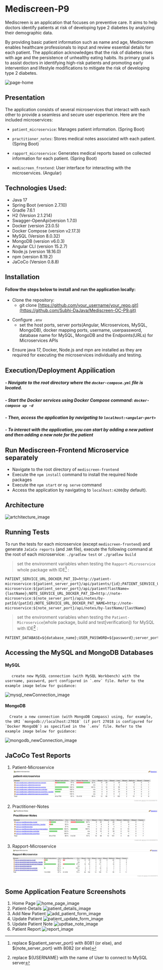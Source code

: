 # Mediscreen-P9

Mediscreen is an application that focuses on preventive care. It aims to help doctors identify patients at risk of developing type 2 diabetes by analyzing their demographic data.

By providing basic patient information such as name and age, Mediscreen enables healthcare professionals to input and review essential details for each patient. 
The application acknowledges that the risk of diabetes rises with age and the persistence of unhealthy eating habits. Its primary goal is to assist doctors in identifying high-risk patients and promoting early intervention and lifestyle modifications to mitigate the risk of developing type 2 diabetes.

![page-home](https://github.com/Subhi-DaJava/Mediscreen-OC-P9/assets/90509456/e7fd1818-adbb-4f5e-b9ba-9a06608af8b0)

## Presentation 

The application consists of several microservices that interact with each other to provide a seamless and secure user experience. Here are the included microservices:

- `patient_microservice`: Manages patient information. (Spring Boot)
* `practitioner_notes`: Stores medical notes associated with each patient. (Spring Boot)
+ `rapport_microservice`: Generates medical reports based on collected information for each patient. (Spring Boot)
- `mediscreen_frontend`: User interface for interacting with the microservices. (Angular)

## Technologies Used:

* Java 17
* Spring Boot (version 2.7.10)
* Gradle 7.6.1
* H2 (Version 2.1.214)
* Swagger-OpenApi(version 1.7.0)
* Docker (version 23.0.5)
* Docker Compose (version v2.17.3)
* MySQL (Version 8.0.32)
* MongoDB (version v6.0.3)
* Angular CLI (version 15.2.7)
* Node.js (version 18.16.0)
* npm (version 8.19.2)
* JaCoCo (Version 0.8.8)

## Installation 
#### Follow the steps below to install and run the application locally:
* Clone the repository:
  -  git clone [https://github.com/your_username/your_repo.git](https://github.com/Subhi-DaJava/Mediscreen-OC-P9.git)
+ Configure `.env`
  - set the host ports, server ports(Angular, Microservices, MySQL, MongoDB), docker mapping ports, username, userpassword, database name for MySQL, MongoDB and the Endpoints(URLs) for Microservices APIs
- Ensure java 17, Docker, Node.js and mpn are installed as they are required for executing the microservices individually and testing.

## Execution/Deployment Appilication
##### - Navigate to the root directory where the `docker-compose.yml` file is located.
##### - Start the Docker services using Docker Compose command: `docker-compose up -d` 
##### - Then, access the application by navigating to `localhost:<angular-port>`
##### - To interact with the application, you can start by adding a new patient and then adding a new note for the patient

## Run Mediscreen-Frontend Microservice separately
* Navigate to the root directory of `mediscreen-frontend`
* Execute the `npm install` command to install the required Node packages
* Execute the `npm start` or `ng serve` command
* Access the application by navigating to `localhost:4200`(by default).

## Architecture 
![artchitecture_image](https://github.com/Subhi-DaJava/Mediscreen-OC-P9/assets/90509456/61fc75f4-ff6c-4bd6-b5b2-713516e48329)


## Running Tests 
To run the tests for each microservice (except `mediscreen-frontend`) and generate `JaCoCo reports` (and `JAR` file), execute the following command at the root of each microservice: `./gradlew test` or `./gradlew build`
> set the environment variables when testing the `Rapport-Microservice` whole package with IDE[^1] :
```
PATIENT_SERVICE_URL_DOCKER_PAT_ID=http://patient-microservice:${patient_server_port}/api/patients/{id};PATIENT_SERVICE_URL_DOCKER_PAT_NAME=http://patient-microservice:${patient_server_port}/api/patient?lastName={lastName};NOTE_SERVICE_URL_DOCKER_PAT_ID=http://note-microservice:${note_server_port}/api/notes/by-patId/{patId};NOTE_SERVICE_URL_DOCKER_PAT_NAME=http://note-microservice:${note_server_port}/api/notes/by-lastName/{lastName}
```
> set the environment variables when testing the `Patient-Microservice`(whole package, build and test[verification]) for MySQL with IDE[^2] :
```
PATIENT_DATABASE=${database_name};USER_PASSWORD=${password};server_port=${server_port};USERNAME=${username}
```
## Accessing the MySQL and MongoDB Databases
 #### MySQL 
       create new MySQL connection (with MySQL Workbench) with the username, password, port configured in `.env` file. Refer to the example image below for guidance:
      
 ![mysql_newConnection_image](https://github.com/Subhi-DaJava/Mediscreen-OC-P9/assets/90509456/d309dd36-6aeb-47ef-9440-a4ebefe00e0d)

 #### MongoDB
      Create a new connection (with MongoDB Compass) using, for example, the URI `mongodb://localhost:27018` (if port 27018 is configured for `Docker MongoDB`) as specified in the `.env` file. Refer to the example image below for guidance:
  ![mongodb_newConnection_image](https://github.com/Subhi-DaJava/Mediscreen-OC-P9/assets/90509456/f0225d08-c472-4911-9bf8-f6e2ed93eaae)

## JaCoCo Test Reports
1. Patient-Microservice
![patient-test-report](/test-reports/patient-test-jacoco-report.png)
2. Practitioner-Notes
![note-test-report](/test-reports/note-test-jacoco-report.png)
3. Rapport-Microservice
![rapport-test-report](/test-reports/rapport-test-jacoco-report.png)

## Some Application Feature Screenshots 
1. Home Page 
![home_page_image](https://github.com/Subhi-DaJava/Mediscreen-OC-P9/assets/90509456/244907fe-75fa-47c3-9a2c-f2bc31459d41)
2. Patient-Details
![patient_details_image](https://github.com/Subhi-DaJava/Mediscreen-OC-P9/assets/90509456/470926dc-e30f-465e-a54f-4cd9df39a970)
3. Add New Patient
![add_patient_form_image](https://github.com/Subhi-DaJava/Mediscreen-OC-P9/assets/90509456/b027f176-125c-4623-a6b5-477f78228a4b)
4. Update Patient
![patient_update_form_image](https://github.com/Subhi-DaJava/Mediscreen-OC-P9/assets/90509456/b81dd565-3049-43c5-a131-9a61a68eabd2)
5. Update Patient Note
![updtae_note_image](https://github.com/Subhi-DaJava/Mediscreen-OC-P9/assets/90509456/908da6f0-26df-4af2-9a3b-b28d3f532ccf)
6. Patient Report
![report_image](https://github.com/Subhi-DaJava/Mediscreen-OC-P9/assets/90509456/4614548a-1173-4310-88d6-ebabb49640e9)


[^1]:replace ${patient_server_port} with 8081 (or else), and ${note_server_port} with 8082 (or else)
[^2]: replace ${USERNAME} with the name of User to connect to MySQL server
